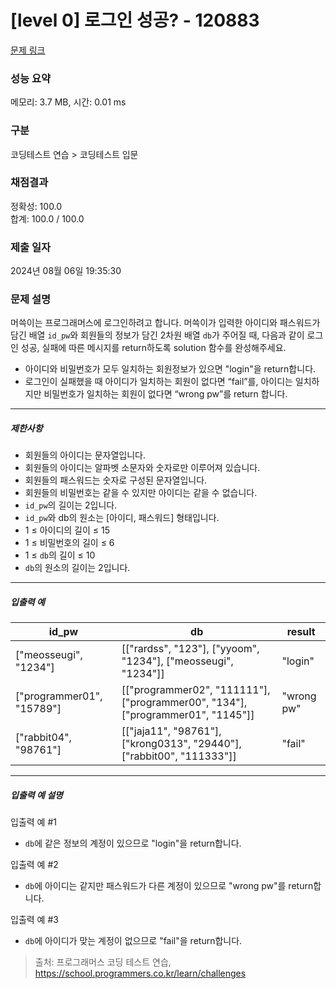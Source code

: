 # [level 0] 로그인 성공? - 120883 

[문제 링크](https://school.programmers.co.kr/learn/courses/30/lessons/120883#) 

### 성능 요약

메모리: 3.7 MB, 시간: 0.01 ms

### 구분

코딩테스트 연습 > 코딩테스트 입문

### 채점결과

정확성: 100.0<br/>합계: 100.0 / 100.0

### 제출 일자

2024년 08월 06일 19:35:30

### 문제 설명

<p style="user-select: auto !important;">머쓱이는 프로그래머스에 로그인하려고 합니다. 머쓱이가 입력한 아이디와 패스워드가 담긴 배열 <code style="user-select: auto !important;">id_pw</code>와 회원들의 정보가 담긴 2차원 배열 <code style="user-select: auto !important;">db</code>가 주어질 때, 다음과 같이 로그인 성공, 실패에 따른 메시지를 return하도록 solution 함수를 완성해주세요.</p>

<ul style="user-select: auto !important;">
<li style="user-select: auto !important;">아이디와 비밀번호가 모두 일치하는 회원정보가 있으면 "login"을 return합니다.</li>
<li style="user-select: auto !important;">로그인이 실패했을 때 아이디가 일치하는 회원이 없다면 “fail”를, 아이디는 일치하지만 비밀번호가 일치하는 회원이 없다면 “wrong pw”를 return 합니다.</li>
</ul>

<hr style="user-select: auto !important;">

<h5 style="user-select: auto !important;">제한사항</h5>

<ul style="user-select: auto !important;">
<li style="user-select: auto !important;">회원들의 아이디는 문자열입니다.</li>
<li style="user-select: auto !important;">회원들의 아이디는 알파벳 소문자와 숫자로만 이루어져 있습니다.</li>
<li style="user-select: auto !important;">회원들의 패스워드는 숫자로 구성된 문자열입니다.</li>
<li style="user-select: auto !important;">회원들의 비밀번호는 같을 수 있지만 아이디는 같을 수 없습니다.</li>
<li style="user-select: auto !important;"><code style="user-select: auto !important;">id_pw</code>의 길이는 2입니다.</li>
<li style="user-select: auto !important;"><code style="user-select: auto !important;">id_pw</code>와 db의 원소는 [아이디, 패스워드] 형태입니다.</li>
<li style="user-select: auto !important;">1 ≤ 아이디의 길이 ≤ 15</li>
<li style="user-select: auto !important;">1 ≤ 비밀번호의 길이 ≤ 6</li>
<li style="user-select: auto !important;">1 ≤ <code style="user-select: auto !important;">db</code>의 길이 ≤ 10</li>
<li style="user-select: auto !important;"><code style="user-select: auto !important;">db</code>의 원소의 길이는 2입니다.</li>
</ul>

<hr style="user-select: auto !important;">

<h5 style="user-select: auto !important;">입출력 예</h5>
<table class="table" style="user-select: auto !important;">
        <thead style="user-select: auto !important;"><tr style="user-select: auto !important;">
<th style="user-select: auto !important;">id_pw</th>
<th style="user-select: auto !important;">db</th>
<th style="user-select: auto !important;">result</th>
</tr>
</thead>
        <tbody style="user-select: auto !important;"><tr style="user-select: auto !important;">
<td style="user-select: auto !important;">["meosseugi", "1234"]</td>
<td style="user-select: auto !important;">[["rardss", "123"], ["yyoom", "1234"], ["meosseugi", "1234"]]</td>
<td style="user-select: auto !important;">"login"</td>
</tr>
<tr style="user-select: auto !important;">
<td style="user-select: auto !important;">["programmer01", "15789"]</td>
<td style="user-select: auto !important;">[["programmer02", "111111"], ["programmer00", "134"], ["programmer01", "1145"]]</td>
<td style="user-select: auto !important;">"wrong pw"</td>
</tr>
<tr style="user-select: auto !important;">
<td style="user-select: auto !important;">["rabbit04", "98761"]</td>
<td style="user-select: auto !important;">[["jaja11", "98761"], ["krong0313", "29440"], ["rabbit00", "111333"]]</td>
<td style="user-select: auto !important;">"fail"</td>
</tr>
</tbody>
      </table>
<hr style="user-select: auto !important;">

<h5 style="user-select: auto !important;">입출력 예 설명</h5>

<p style="user-select: auto !important;">입출력 예 #1</p>

<ul style="user-select: auto !important;">
<li style="user-select: auto !important;"><code style="user-select: auto !important;">db</code>에 같은 정보의 계정이 있으므로 "login"을 return합니다.</li>
</ul>

<p style="user-select: auto !important;">입출력 예 #2</p>

<ul style="user-select: auto !important;">
<li style="user-select: auto !important;"><code style="user-select: auto !important;">db</code>에 아이디는 같지만 패스워드가 다른 계정이 있으므로 "wrong pw"를 return합니다.</li>
</ul>

<p style="user-select: auto !important;">입출력 예 #3</p>

<ul style="user-select: auto !important;">
<li style="user-select: auto !important;"><code style="user-select: auto !important;">db</code>에 아이디가 맞는 계정이 없으므로 "fail"을 return합니다.</li>
</ul>


> 출처: 프로그래머스 코딩 테스트 연습, https://school.programmers.co.kr/learn/challenges